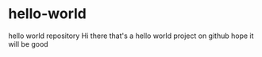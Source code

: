 # hello-world
hello world repository 
Hi there
that's a hello world project on github
hope it will be good
